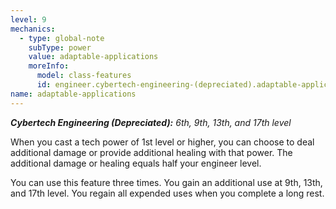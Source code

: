 ```yaml
---
level: 9
mechanics:
  - type: global-note
    subType: power
    value: adaptable-applications
    moreInfo:
      model: class-features
      id: engineer.cybertech-engineering-(depreciated).adaptable-applications
name: adaptable-applications
---
```

_**Cybertech Engineering (Depreciated):** 6th, 9th, 13th, and 17th level_
When you cast a tech power of 1st level or higher, you can choose to deal additional damage or provide additional healing with that power. The additional damage or healing equals half your engineer level.
You can use this feature three times. You gain an additional use at 9th, 13th, and 17th level. You regain all expended uses when you complete a long rest.